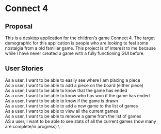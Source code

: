 # Connect 4

## Proposal
This is a desktop application for the children's game Connect 4. The target demographic for this application is people
who are looking to feel some nostalgia from a old familiar game. This project is of interest to me because while I have
never created a game with a fully functioning GUI before.

## User Stories
As a user, I want to be able to easily see where I am placing a piece \
As a user, I want to be able to add a piece on the board (either piece) \
As a user, I want to be able to know that the game has ended \
As a user, I want to be able to know who has won if the game has ended \
As a user, I want to be able to know if the game is drawn \
As a user, I want to be able to add a new game to the list of games \
As a user, I want to be able to view all the current games \
As a user, I want to be able to remove a game from the list of games \
AS a user, I want to be able to see stats of all the current games (how many are complete/in progress) \
 